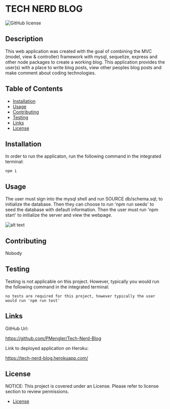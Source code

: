# TECH NERD BLOG

![GitHub license](https://img.shields.io/badge/License-MIT-blue.svg)

## Description

This web application was created with the goal of combining the MVC (model, view & controller) framework with mysql, sequelize, express and other node packages to create a working blog. This application provides the user(s) with a place to write blog posts, view other peoples blog posts and make comment about coding technologies.

## Table of Contents

- [Installation](#installation)
- [Usage](#usage)
- [Contributing](#contributing)
- [Testing](#testing)
- [Links](#links)
- [License](#license)

## Installation

In order to run the applicaton, run the following command in the integrated terminal:

    npm i

## Usage

The user must sign into the mysql shell and run SOURCE db/schema.sql; to initialize the database. Then they can choose to run 'npm run seeds' to seed the database with default information. Then the user must run 'npm start' to initialize the server and view the webpage.

![alt text](img)

## Contributing

Nobody

## Testing

Testing is not applicable on this project. However, typically you would run the following command in the integrated terminal:

    no tests are required for this project, however typically the user would run 'npm run test'

## Links

GitHub Url:

https://github.com/PMengler/Tech-Nerd-Blog

Link to deployed application on Heroku:

https://tech-nerd-blog.herokuapp.com/

## License

NOTICE:
This project is covered under an License. Please refer to license section to review permissions.

- [License](#license)
